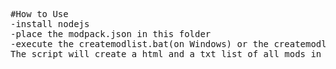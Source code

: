 <pre>
#How to Use
-install nodejs
-place the modpack.json in this folder
-execute the createmodlist.bat(on Windows) or the createmodlist.sh(on Linux or Mac)
The script will create a html and a txt list of all mods in the modpack.json.
</pre>